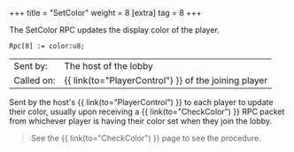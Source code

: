 +++
title = "SetColor"
weight = 8
[extra]
tag = 8
+++

The SetColor RPC updates the display color of the player.

<!-- more -->

```
Rpc[8] := color:u8;
```

|            |                                          |
| ---------- | ---------------------------------------- |
| Sent by:   | The host of the lobby                    |
| Called on: | {{ link(to="PlayerControl") }} of the joining player      |

Sent by the host's {{ link(to="PlayerControl") }} to each player to update their color, usually upon receiving a {{ link(to="CheckColor") }} RPC packet from whichever player is having their color set when they join the lobby.

> See the {{ link(to="CheckColor") }} page to see the procedure.
